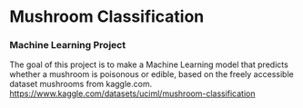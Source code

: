 # Mushroom Classification
 
### Machine Learning Project

The goal of this project is to make a Machine Learning model that predicts 
whether a mushroom is poisonous or edible, based on the freely accessible 
dataset mushrooms from kaggle.com.
https://www.kaggle.com/datasets/uciml/mushroom-classification 

